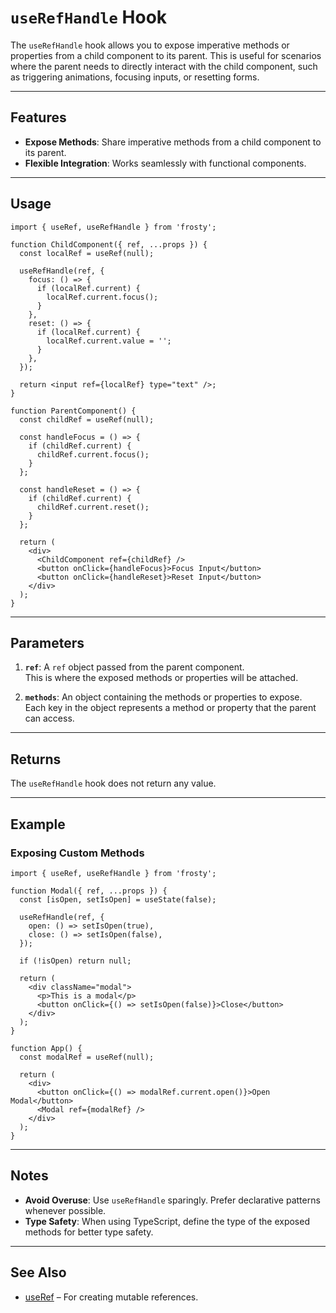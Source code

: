 # `useRefHandle` Hook

The `useRefHandle` hook allows you to expose imperative methods or properties from a child component to its parent. This is useful for scenarios where the parent needs to directly interact with the child component, such as triggering animations, focusing inputs, or resetting forms.

---

## Features

- **Expose Methods**: Share imperative methods from a child component to its parent.
- **Flexible Integration**: Works seamlessly with functional components.

---

## Usage

```tsx
import { useRef, useRefHandle } from 'frosty';

function ChildComponent({ ref, ...props }) {
  const localRef = useRef(null);

  useRefHandle(ref, {
    focus: () => {
      if (localRef.current) {
        localRef.current.focus();
      }
    },
    reset: () => {
      if (localRef.current) {
        localRef.current.value = '';
      }
    },
  });

  return <input ref={localRef} type="text" />;
}

function ParentComponent() {
  const childRef = useRef(null);

  const handleFocus = () => {
    if (childRef.current) {
      childRef.current.focus();
    }
  };

  const handleReset = () => {
    if (childRef.current) {
      childRef.current.reset();
    }
  };

  return (
    <div>
      <ChildComponent ref={childRef} />
      <button onClick={handleFocus}>Focus Input</button>
      <button onClick={handleReset}>Reset Input</button>
    </div>
  );
}
```

---

## Parameters

1. **`ref`**: A `ref` object passed from the parent component.  
   This is where the exposed methods or properties will be attached.

2. **`methods`**: An object containing the methods or properties to expose.  
   Each key in the object represents a method or property that the parent can access.

---

## Returns

The `useRefHandle` hook does not return any value.

---

## Example

### Exposing Custom Methods

```tsx
import { useRef, useRefHandle } from 'frosty';

function Modal({ ref, ...props }) {
  const [isOpen, setIsOpen] = useState(false);

  useRefHandle(ref, {
    open: () => setIsOpen(true),
    close: () => setIsOpen(false),
  });

  if (!isOpen) return null;

  return (
    <div className="modal">
      <p>This is a modal</p>
      <button onClick={() => setIsOpen(false)}>Close</button>
    </div>
  );
}

function App() {
  const modalRef = useRef(null);

  return (
    <div>
      <button onClick={() => modalRef.current.open()}>Open Modal</button>
      <Modal ref={modalRef} />
    </div>
  );
}
```

---

## Notes

- **Avoid Overuse**: Use `useRefHandle` sparingly. Prefer declarative patterns whenever possible.
- **Type Safety**: When using TypeScript, define the type of the exposed methods for better type safety.

---

## See Also

- [useRef](./useRef.md) – For creating mutable references.